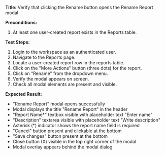 **Title:** Verify that clicking the Rename button opens the Rename Report modal

**Preconditions:**
  1. At least one user-created report exists in the Reports table.

**Test Steps:**
  1. Login to the workspace as an authenticated user.
  2. Navigate to the Reports page.
  3. Locate a user-created report row in the reports table.
  4. Click on the "More Actions" button (three dots) for the report.
  5. Click on "Rename" from the dropdown menu.
  6. Verify the modal appears on screen.
  7. Check all modal elements are present and visible.


**Expected Result:**
* "Rename Report" modal opens successfully
* Modal displays the title "Rename Report" in the header
* "Report Name*" textbox visible with placeholder text "Enter name"
* "Description" textarea visible with placeholder text "Write description"
* Asterisk (*) indicator shows the report name field is required
* "Cancel" button present and clickable at the bottom
* "Save changes" button present at the bottom
* Close button (X) visible in the top right corner of the modal
* Modal overlay appears behind the modal dialog